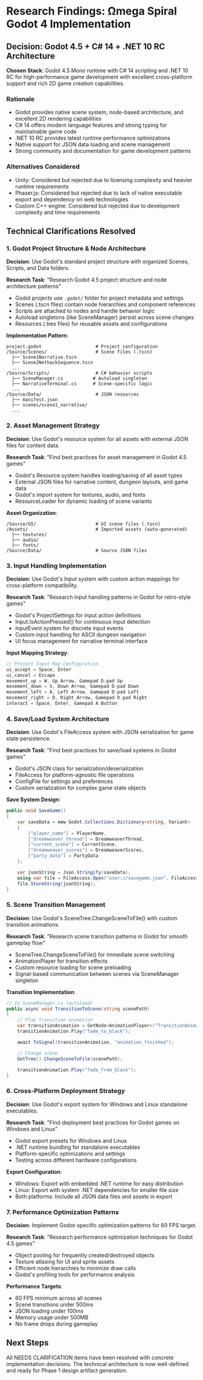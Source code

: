 # Research Findings: Ωmega Spiral Godot 4 Implementation

## Decision: Godot 4.5 + C# 14 + .NET 10 RC Architecture

**Chosen Stack**: Godot 4.5 Mono runtime with C# 14 scripting and .NET 10 RC for high-performance game development with excellent cross-platform support and rich 2D game creation capabilities.

### Rationale
- Godot provides native scene system, node-based architecture, and excellent 2D rendering capabilities
- C# 14 offers modern language features and strong typing for maintainable game code
- .NET 10 RC provides latest runtime performance optimizations
- Native support for JSON data loading and scene management
- Strong community and documentation for game development patterns

### Alternatives Considered
- Unity: Considered but rejected due to licensing complexity and heavier runtime requirements
- Phaser.js: Considered but rejected due to lack of native executable export and dependency on web technologies
- Custom C++ engine: Considered but rejected due to development complexity and time requirements

## Technical Clarifications Resolved

### 1. Godot Project Structure & Node Architecture
**Decision**: Use Godot's standard project structure with organized Scenes, Scripts, and Data folders.

**Research Task**: "Research Godot 4.5 project structure and node architecture patterns"
- Godot projects use `.godot/` folder for project metadata and settings
- Scenes (.tscn files) contain node hierarchies and component references
- Scripts are attached to nodes and handle behavior logic
- Autoload singletons (like SceneManager) persist across scene changes
- Resources (.tres files) for reusable assets and configurations

**Implementation Pattern**:
```
project.godot                    # Project configuration
/Source/Scenes/                  # Scene files (.tscn)
  ├── Scene1Narrative.tscn
  ├── Scene2NethackSequence.tscn
  ...
/Source/Scripts/                 # C# behavior scripts
  ├── SceneManager.cs           # Autoload singleton
  ├── NarrativeTerminal.cs      # Scene-specific logic
  ...
/Source/Data/                    # JSON resources
  ├── manifest.json
  ├── scenes/scene1_narrative/
  ...
```

### 2. Asset Management Strategy
**Decision**: Use Godot's resource system for all assets with external JSON files for content data.

**Research Task**: "Find best practices for asset management in Godot 4.5 games"
- Godot's Resource system handles loading/saving of all asset types
- External JSON files for narrative content, dungeon layouts, and game data
- Godot's import system for textures, audio, and fonts
- ResourceLoader for dynamic loading of scene variants

**Asset Organization**:
```
/Source/UI/                      # UI scene files (.tscn)
/Assets/                         # Imported assets (auto-generated)
  ├── textures/
  ├── audio/
  ├── fonts/
/Source/Data/                    # Source JSON files
```

### 3. Input Handling Implementation
**Decision**: Use Godot's Input system with custom action mappings for cross-platform compatibility.

**Research Task**: "Research input handling patterns in Godot for retro-style games"
- Godot's ProjectSettings for input action definitions
- Input.IsActionPressed() for continuous input detection
- InputEvent system for discrete input events
- Custom input handling for ASCII dungeon navigation
- UI focus management for narrative terminal interface

**Input Mapping Strategy**:
```csharp
// Project Input Map Configuration
ui_accept = Space, Enter
ui_cancel = Escape
movement_up = W, Up Arrow, Gamepad D-pad Up
movement_down = S, Down Arrow, Gamepad D-pad Down
movement_left = A, Left Arrow, Gamepad D-pad Left
movement_right = D, Right Arrow, Gamepad D-pad Right
interact = Space, Enter, Gamepad A Button
```

### 4. Save/Load System Architecture
**Decision**: Use Godot's FileAccess system with JSON serialization for game state persistence.

**Research Task**: "Find best practices for save/load systems in Godot games"
- Godot's JSON class for serialization/deserialization
- FileAccess for platform-agnostic file operations
- ConfigFile for settings and preferences
- Custom serialization for complex game state objects

**Save System Design**:
```csharp
public void SaveGame()
{
    var saveData = new Godot.Collections.Dictionary<string, Variant>
    {
        ["player_name"] = PlayerName,
        ["dreamweaver_thread"] = DreamweaverThread,
        ["current_scene"] = CurrentScene,
        ["dreamweaver_scores"] = DreamweaverScores,
        ["party_data"] = PartyData
    };

    var jsonString = Json.Stringify(saveData);
    using var file = FileAccess.Open("user://savegame.json", FileAccess.ModeFlags.Write);
    file.StoreString(jsonString);
}
```

### 5. Scene Transition Management
**Decision**: Use Godot's SceneTree.ChangeSceneToFile() with custom transition animations.

**Research Task**: "Research scene transition patterns in Godot for smooth gameplay flow"
- SceneTree.ChangeSceneToFile() for immediate scene switching
- AnimationPlayer for transition effects
- Custom resource loading for scene preloading
- Signal-based communication between scenes via SceneManager singleton

**Transition Implementation**:
```csharp
// In SceneManager.cs (autoload)
public async void TransitionToScene(string scenePath)
{
    // Play transition animation
    var transitionAnimation = GetNode<AnimationPlayer>("TransitionAnimation");
    transitionAnimation.Play("fade_to_black");

    await ToSignal(transitionAnimation, "animation_finished");

    // Change scene
    GetTree().ChangeSceneToFile(scenePath);

    transitionAnimation.Play("fade_from_black");
}
```

### 6. Cross-Platform Deployment Strategy
**Decision**: Use Godot's export system for Windows and Linux standalone executables.

**Research Task**: "Find deployment best practices for Godot games on Windows and Linux"
- Godot export presets for Windows and Linux
- .NET runtime bundling for standalone executables
- Platform-specific optimizations and settings
- Testing across different hardware configurations

**Export Configuration**:
- Windows: Export with embedded .NET runtime for easy distribution
- Linux: Export with system .NET dependencies for smaller file size
- Both platforms: Include all JSON data files and assets in export

### 7. Performance Optimization Patterns
**Decision**: Implement Godot-specific optimization patterns for 60 FPS target.

**Research Task**: "Research performance optimization techniques for Godot 4.5 games"
- Object pooling for frequently created/destroyed objects
- Texture atlasing for UI and sprite assets
- Efficient node hierarchies to minimize draw calls
- Godot's profiling tools for performance analysis

**Performance Targets**:
- 60 FPS minimum across all scenes
- Scene transitions under 500ms
- JSON loading under 100ms
- Memory usage under 500MB
- No frame drops during gameplay

## Next Steps

All NEEDS CLARIFICATION items have been resolved with concrete implementation decisions. The technical architecture is now well-defined and ready for Phase 1 design artifact generation.